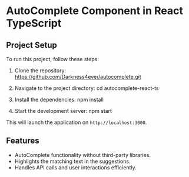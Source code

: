 # AutoComplete Component in React TypeScript

## Project Setup

To run this project, follow these steps:

1. Clone the repository:
   https://github.com/Darkness4ever/autocomplete.git

2. Navigate to the project directory:
   cd autocomplete-react-ts

3. Install the dependencies:
   npm install

4. Start the development server:
   npm start

This will launch the application on `http://localhost:3000`.

## Features

- AutoComplete functionality without third-party libraries.
- Highlights the matching text in the suggestions.
- Handles API calls and user interactions efficiently.
